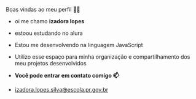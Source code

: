 Boas vindas ao meu perfil 💙💙
- oi me chamo **izadora lopes**

- estoou estudando no alura
- Estou me desenvolvendo na linguagem JavaScript
- Utilizo esse espaço para minha organização e compartilhamento dos meu projetos desenvolvidos
- **Você pode entrar em contato comigo 📫**
- izadora.lopes.silva@escola.pr.gov.br 
